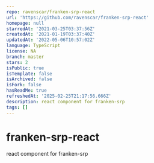 ```yaml
---
repo: ravenscar/franken-srp-react
url: 'https://github.com/ravenscar/franken-srp-react'
homepage: null
starredAt: '2021-03-25T03:37:56Z'
createdAt: '2021-01-19T03:37:40Z'
updatedAt: '2022-05-06T10:57:02Z'
language: TypeScript
license: NA
branch: master
stars: 2
isPublic: true
isTemplate: false
isArchived: false
isFork: false
hasReadMe: true
refreshedAt: '2025-02-25T21:17:56.666Z'
description: react component for franken-srp
tags: []
---
```


# franken-srp-react
react component for franken-srp
